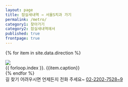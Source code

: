 ```yaml
---
layout: page
title: 잠실새내역 → 서울S치과 가기
permalink: /metro/
category1: 찾아가기
category2: 잠실새내역에서
published: true
frontpage: true
---
```


<div id="info">

{% for item in site.data.direction %}
<div class="card mb-3">
  <div class="card-body">
    <div class="row">
      <div class="col-lg-8 p-2 d-flex justify-content-center"><img class="shadow" src="{{site.url}}/img/{{item.photo}}"></div>
      <div class="col-lg-4 mb-4 ">{{ forloop.index }}. {{item.caption}}</div>
    </div>
  </div>
</div>
{% endfor %}

<div class="mb-4">길 찾기 어려우시면 언제든지 전화 주세요~ <i style="width: 1.5em;" class="fa fa-phone"></i><a href="tel:+82222027528">02-2202-7528</a><a href="tel:+82222027529">~9</a></div>

</div>
